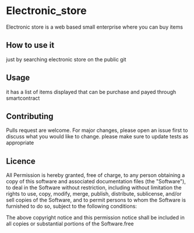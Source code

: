 # Electronic_store
Electronic store is a web based small enterprise where you can buy items

## How to use it
just by searching electronic store on the public git

## Usage
it has a list of items displayed that can be purchase and payed through smartcontract

## Contributing

Pulls request are welcome. For major changes, please open an issue first to discuss what you would like to change.
please make sure to update tests as appropriate

## Licence 
All Permission is hereby granted, free of charge, to any person obtaining a copy
of this software and associated documentation files (the "Software"), to deal
in the Software without restriction, including without limitation the rights
to use, copy, modify, merge, publish, distribute, sublicense, and/or sell
copies of the Software, and to permit persons to whom the Software is
furnished to do so, subject to the following conditions:

The above copyright notice and this permission notice shall be included in all
copies or substantial portions of the Software.free
